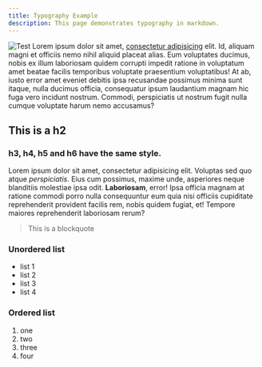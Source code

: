 ```yaml
---
title: Typography Example
description: This page demonstrates typography in markdown.
---
```

![Test](/monochrome/img/img-test.png "Test")
Lorem ipsum dolor sit amet, [consectetur adipisicing](http://www.example.com) elit. Id, aliquam magni et officiis nemo nihil aliquid placeat alias. Eum voluptates ducimus, nobis ex illum laboriosam quidem corrupti impedit ratione in voluptatum amet beatae facilis temporibus voluptate praesentium voluptatibus! At ab, iusto error amet eveniet debitis ipsa recusandae possimus minima sunt itaque, nulla ducimus officia, consequatur ipsum laudantium magnam hic fuga vero incidunt nostrum. Commodi, perspiciatis ut nostrum fugit nulla cumque voluptate harum nemo accusamus? 

## This is a h2

### h3, h4, h5 and h6 have the same style.

Lorem ipsum dolor sit amet, consectetur adipisicing elit. Voluptas sed quo atque *perspiciatis*. Eius cum possimus, maxime unde, asperiores neque blanditiis molestiae ipsa odit. **Laboriosam**, error! Ipsa officia magnam at ratione commodi porro nulla consequuntur eum quia nisi officiis cupiditate reprehenderit provident facilis rem, nobis quidem fugiat, et! Tempore maiores reprehenderit laboriosam rerum? 

> This is a blockquote

### Unordered list
- list 1
- list 2
- list 3
- list 4

### Ordered list
1. one
2. two
3. three
4. four
